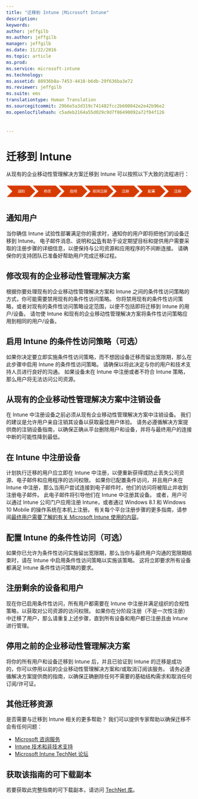 ```yaml
---
title: "迁移到 Intune |Microsoft Intune"
description: 
keywords: 
author: jeffgilb
ms.author: jeffgilb
manager: jeffgilb
ms.date: 11/22/2016
ms.topic: article
ms.prod: 
ms.service: microsoft-intune
ms.technology: 
ms.assetid: 88936b8a-7453-4410-b6db-29f636ba3e72
ms.reviewer: jeffgilb
ms.suite: ems
translationtype: Human Translation
ms.sourcegitcommit: 29b6e5a3d319c741482fcc2b600842e2e42b96e2
ms.openlocfilehash: c5adeb2164a55d029c9d7f86490092a72f04f126


---
```


# <a name="migrate-to-intune"></a>迁移到 Intune


从现有的企业移动性管理解决方案迁移到 Intune 可以按照以下大致的流程进行：

![Intune 的迁移步骤](./media/migrate-intune-steps.png)

## <a name="notify-users"></a>通知用户

当你确信 Intune 试验性部署满足你的需求时，通知你的用户即将把他们的设备迁移到 Intune。 电子邮件消息、说明和[公告](https://gallery.technet.microsoft.com/Intune-End-User-Enrollment-3a0c9b0c?WT.mc_id=Blog_Intune_General_PCIT)有助于设定期望目标和提供用户需要采取的注册步骤的详细信息，以便保持与公司资源和应用程序的不间断连接。 请确保你的支持团队已准备好帮助用户完成迁移过程。

## <a name="modify-your-existing-enterprise-mobility-management-solution"></a>修改现有的企业移动性管理解决方案

根据你要处理现有的企业移动性管理解决方案和 Intune 之间的条件性访问策略的方式，你可能需要禁用现有的条件性访问策略。 你将禁用现有的条件性访问策略，或者对现有的条件性访问策略设定范围，以便不包括即将迁移到 Intune 的用户/设备。  请勿使 Intune 和现有的企业移动性管理解决方案将条件性访问策略应用到相同的用户/设备。

## <a name="enable-intune-conditional-access-policy-optional"></a>启用 Intune 的条件性访问策略（可选）

如果你决定要立即实施条件性访问策略，而不想因设备迁移而留出宽限期，那么在此步骤中启用 Intune 的条件性访问策略。  请确保以将此决定与你的用户和技术支持人员进行良好的沟通。  如果设备未在 Intune 中注册或者不符合 Intune 策略，那么用户将无法访问公司资源。

## <a name="unenrolling-devices-from-your-existing-enterprise-mobility-management-solution"></a>从现有的企业移动性管理解决方案中注销设备

在 Intune 中注册设备之前必须从现有企业移动性管理解决方案中注销设备。 我们的建议是允许用户亲自注销其设备以获取最佳用户体验。  请务必遵循解决方案提供商的注销设备指南，以确保正确从平台删除用户和设备，并将与最终用户的连接中断的可能性降到最低。

## <a name="enrolling-devices-in-intune"></a>在 Intune 中注册设备

计划执行迁移的用户应立即在 Intune 中注册，以便重新获得或防止丢失公司资源、电子邮件和应用程序的访问权限。 如果你已配置条件访问，并且用户未在 Intune 中注册，那么当用户尝试连接到电子邮件时，他们的访问将被阻止并收到注册电子邮件。 此电子邮件将引导他们在 Intune 中注册其设备。  或者，用户可以通过 Intune 公司门户应用注册 Intune，或者通过 Windows 8.1 和 Windows 10 Mobile 的操作系统在本机上注册。 有关每个平台注册步骤的更多指南，请参阅[最终用户需要了解的有关 Microsoft Intune 使用的内容](/intune/deploy-use/what-to-tell-your-end-users-about-using-microsoft-intune)。

## <a name="configure-intune-conditional-access-optional"></a>配置 Intune 的条件性访问（可选）

如果你已允许为条件性访问实施留出宽限期，那么当你与最终用户沟通的宽限期结束时，请在 Intune 中启用条件性访问策略以实施该策略。 这将立即要求所有设备都满足 Intune 条件性访问策略的要求。

## <a name="enroll-remaining-devices-and-users"></a>注册剩余的设备和用户

现在你已启用条件性访问，所有用户都需要在 Intune 中注册并满足组织的合规性策略，以获取对公司资源的访问权限。 如果你在分阶段注册（不是一次性注册）中迁移了用户，那么请重复上述步骤，直到所有设备和用户都已注册且由 Intune 进行管理。

## <a name="retire-the-previous-enterprise-mobility-management-solution"></a>停用之前的企业移动性管理解决方案

将你的所有用户和设备迁移到 Intune 后，并且已验证到 Intune 的迁移是成功的，你可以停用以前的企业移动性管理解决方案和/或取消订阅该服务。 请务必遵循解决方案提供商的指南，以确保正确删除任何不需要的基础结构需求和取消任何订阅/许可证。

## <a name="additional-migration-resources"></a>其他迁移资源

是否需要与迁移到 Intune 相关的更多帮助？ 我们可以提供专家帮助以确保迁移不会有任何问题：

<!--- - [Microsoft Intune Onboarding](/em/solutions/fasttrack-center-benefit-for-enterprise-mobility-suite-ems)--->
- [Microsoft 咨询服务](https://www.microsoft.com/en-us/microsoftservices/default.aspx)
- [Intune 技术和非技术支持](/intune/troubleshoot/how-to-get-support-for-microsoft-intune)
- [Microsoft Intune TechNet 论坛](https://social.technet.microsoft.com/Forums/en-US/home?forum=microsoftintuneprod)

## <a name="get-a-downloadable-copy-of-this-guide"></a>获取该指南的可下载副本

若要获取此完整指南的可下载副本，请访问 [TechNet 库](https://gallery.technet.microsoft.com/Migrating-to-Intune-ea439387)。



<!--HONumber=Nov16_HO4-->


